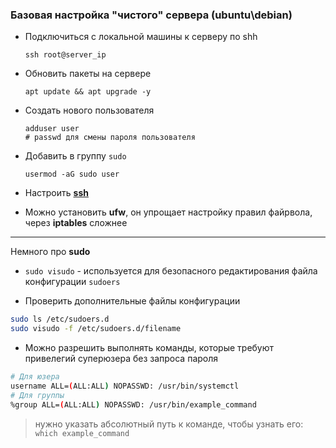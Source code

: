 ### Базовая настройка "чистого" сервера (ubuntu\debian)
- Подключиться с локальной машины к серверу по shh
    ```
    ssh root@server_ip
    ```
- Обновить пакеты на сервере
    ```
    apt update && apt upgrade -y
    ```
- Создать нового пользователя
    ```
    adduser user
    # passwd для смены пароля пользователя
    ```
- Добавить в группу `sudo`
    ```
    usermod -aG sudo user
    ```
- Настроить [**ssh**](../ssh/SSH_CONF.MD)

- Можно установить **ufw**, он упрощает настройку правил файрвола, через **iptables** сложнее

---
Немного про **sudo**
- `sudo visudo` - используется для безопасного редактирования файла конфигурации `sudoers`

- Проверить дополнительные файлы конфигурации 
```bash
sudo ls /etc/sudoers.d
sudo visudo -f /etc/sudoers.d/filename
```
- Можно разрешить выполнять команды, которые требуют привелегий суперюзера без запроса пароля 
```bash
# Для юзера
username ALL=(ALL:ALL) NOPASSWD: /usr/bin/systemctl  
# Для группы
%group ALL=(ALL:ALL) NOPASSWD: /usr/bin/example_command 
```
> нужно указать абсолютный путь к команде, чтобы узнать его: `which example_command`